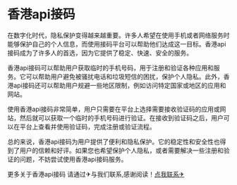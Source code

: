 # 香港api接码

在数字化时代，隐私保护变得越来越重要。许多人希望在使用手机或者网络服务时能够保护自己的个人信息，而使用接码平台可以帮助他们达成这一目标。香港api接码成为了许多人的首选，因为它提供了稳定、快速、安全的服务。

香港api接码可以帮助用户获取临时的手机号码，用于注册和验证各种应用和服务。它可以帮助用户避免被骚扰电话和垃圾短信的困扰，保护个人隐私。此外，香港api接码还可以帮助用户规避一些地区限制，例如访问特定国家或地区的应用和网站。

使用香港api接码非常简单，用户只需要在平台上选择需要接收验证码的应用或网站，然后就可以获取一个临时的手机号码进行验证。在接收到验证码之后，用户可以在平台上查看并使用验证码，完成注册或验证流程。

总的来说，香港api接码为用户提供了便利和隐私保护。它的稳定性和安全性也得到了用户的信赖和好评。如果您也希望保护个人隐私，或者需要解决一些注册和验证的问题，不妨尝试使用香港api接码服务。

更多关于香港api接码 请通过✈与我们联系,感谢阅读！[点我联系✈](https://cdn.G208.com)